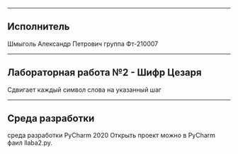 
____
## Исполнитель 
Шмыголь Александр Петрович
группа Фт-210007
____
##  Лабораторная работа №2 - Шифр Цезаря
Сдвигает каждый символ слова на указанный шаг
____

## Среда разработки
среда разработки PyCharm 2020
Открыть проект можно в PyCharm фаил llaba2.py.


